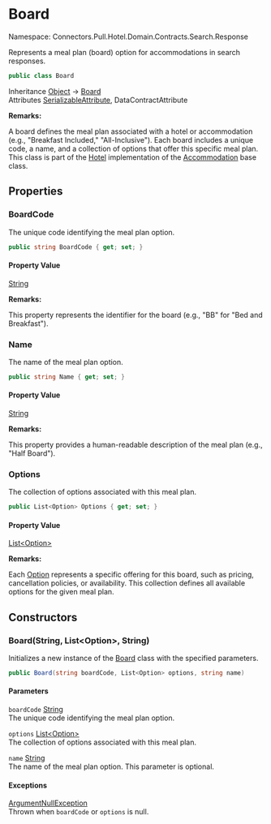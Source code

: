 # Board

Namespace: Connectors.Pull.Hotel.Domain.Contracts.Search.Response

Represents a meal plan (board) option for accommodations in search responses.

```csharp
public class Board
```

Inheritance [Object](https://docs.microsoft.com/en-us/dotnet/api/system.object) → [Board](./connectors.pull.hotel.domain.contracts.search.response.board)<br />
Attributes [SerializableAttribute](https://docs.microsoft.com/en-us/dotnet/api/system.serializableattribute), DataContractAttribute

**Remarks:**

A board defines the meal plan associated with a hotel or accommodation (e.g., "Breakfast Included," 
 "All-Inclusive"). Each board includes a unique code, a name, and a collection of options 
 that offer this specific meal plan. This class is part of the [Hotel](./connectors.pull.hotel.domain.contracts.search.response.hotel) implementation 
 of the [Accommodation](./connectors.pull.hotel.domain.contracts.search.response.accommodation) base class.

## Properties

### **BoardCode**

The unique code identifying the meal plan option.

```csharp
public string BoardCode { get; set; }
```

#### Property Value

[String](https://docs.microsoft.com/en-us/dotnet/api/system.string)<br />

**Remarks:**

This property represents the identifier for the board (e.g., "BB" for "Bed and Breakfast").

### **Name**

The name of the meal plan option.

```csharp
public string Name { get; set; }
```

#### Property Value

[String](https://docs.microsoft.com/en-us/dotnet/api/system.string)<br />

**Remarks:**

This property provides a human-readable description of the meal plan (e.g., "Half Board").

### **Options**

The collection of options associated with this meal plan.

```csharp
public List<Option> Options { get; set; }
```

#### Property Value

[List\<Option\>](https://docs.microsoft.com/en-us/dotnet/api/system.collections.generic.list-1)<br />

**Remarks:**

Each [Option](./connectors.pull.hotel.domain.contracts.search.response.option) represents a specific offering for this board, such as pricing, 
 cancellation policies, or availability. This collection defines all available options 
 for the given meal plan.

## Constructors

### **Board(String, List\<Option\>, String)**

Initializes a new instance of the [Board](./connectors.pull.hotel.domain.contracts.search.response.board) class with the specified parameters.

```csharp
public Board(string boardCode, List<Option> options, string name)
```

#### Parameters

`boardCode` [String](https://docs.microsoft.com/en-us/dotnet/api/system.string)<br />
The unique code identifying the meal plan option.

`options` [List\<Option\>](https://docs.microsoft.com/en-us/dotnet/api/system.collections.generic.list-1)<br />
The collection of options associated with this meal plan.

`name` [String](https://docs.microsoft.com/en-us/dotnet/api/system.string)<br />
The name of the meal plan option. This parameter is optional.

#### Exceptions

[ArgumentNullException](https://docs.microsoft.com/en-us/dotnet/api/system.argumentnullexception)<br />
Thrown when `boardCode` or `options` is null.
